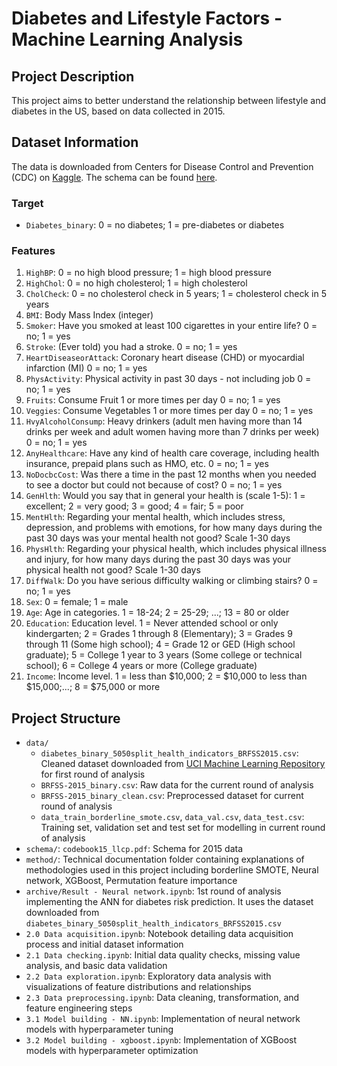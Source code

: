# Diabetes and Lifestyle Factors - Machine Learning Analysis

## Project Description
This project aims to better understand the relationship between lifestyle and diabetes in the US, based on data collected in 2015.

## Dataset Information
The data is downloaded from Centers for Disease Control and Prevention (CDC) on [Kaggle](https://www.kaggle.com/datasets/cdc/behavioral-risk-factor-surveillance-system?select=2015.csv). The schema can be found [here](https://www.cdc.gov/brfss/annual_data/2015/pdf/codebook15_llcp.pdf).
### Target
* `Diabetes_binary`: 0 = no diabetes; 1 = pre-diabetes or diabetes
### Features
1.	`HighBP`: 0 = no high blood pressure; 1 = high blood pressure
2.	`HighChol`: 0 = no high cholesterol; 1 = high cholesterol
3.	`CholCheck`: 0 = no cholesterol check in 5 years; 1 = cholesterol check in 5 years
4.	`BMI`: Body Mass Index (integer)
5.	`Smoker`: Have you smoked at least 100 cigarettes in your entire life? 0 = no; 1 = yes
6.	`Stroke`: (Ever told) you had a stroke. 0 = no; 1 = yes
7.	`HeartDiseaseorAttack`: Coronary heart disease (CHD) or myocardial infarction (MI) 0 = no; 1 = yes
8.	`PhysActivity`: Physical activity in past 30 days - not including job 0 = no; 1 = yes
9.	`Fruits`: Consume Fruit 1 or more times per day 0 = no; 1 = yes
10.	`Veggies`: Consume Vegetables 1 or more times per day 0 = no; 1 = yes
11.	`HvyAlcoholConsump`: Heavy drinkers (adult men having more than 14 drinks per week and adult women having more than 7 drinks per week) 0 = no; 1 = yes
12.	`AnyHealthcare`: Have any kind of health care coverage, including health insurance, prepaid plans such as HMO, etc. 0 = no; 1 = yes
13.	`NoDocbcCost`: Was there a time in the past 12 months when you needed to see a doctor but could not because of cost? 0 = no; 1 = yes
14.	`GenHlth`: Would you say that in general your health is (scale 1-5): 1 = excellent; 2 = very good; 3 = good; 4 = fair; 5 = poor
15.	`MentHlth`: Regarding your mental health, which includes stress, depression, and problems with emotions, for how many days during the past 30 days was your mental health not good? Scale 1-30 days
16.	`PhysHlth`: Regarding your physical health, which includes physical illness and injury, for how many days during the past 30 days was your physical health not good? Scale 1-30 days
17.	`DiffWalk`: Do you have serious difficulty walking or climbing stairs? 0 = no; 1 = yes
18.	`Sex`: 0 = female; 1 = male
19.	`Age`: Age in categories. 1 = 18-24; 2 = 25-29; ...; 13 = 80 or older
20.	`Education`: Education level. 1 = Never attended school or only kindergarten; 2 = Grades 1 through 8 (Elementary); 3 = Grades 9 through 11 (Some high school); 4 = Grade 12 or GED (High school graduate); 5 = College 1 year to 3 years (Some college or technical school); 6 = College 4 years or more (College graduate)
21.	`Income`: Income level. 1 = less than $10,000; 2 = $10,000 to less than $15,000;...; 8 = $75,000 or more

## Project Structure
* `data/` 
    * `diabetes_binary_5050split_health_indicators_BRFSS2015.csv`: Cleaned dataset downloaded from [UCI Machine Learning Repository](https://archive.ics.uci.edu/dataset/891/cdc+diabetes+health+indicators) for first round of analysis
    * `BRFSS-2015_binary.csv`: Raw data for the current round of analysis
    * `BRFSS-2015_binary_clean.csv`: Preprocessed dataset for current round of analysis
    * `data_train_borderline_smote.csv`, `data_val.csv`, `data_test.csv`: Training set, validation set and test set for modelling in current round of analysis
* `schema/`:
    `codebook15_llcp.pdf`: Schema for 2015 data
* `method/`: Technical documentation folder containing explanations of methodologies used in this project including borderline SMOTE, Neural network, XGBoost, Permutation feature importance
* `archive/Result - Neural network.ipynb`: 1st round of analysis implementing the ANN for diabetes risk prediction. It uses the dataset downloaded from `diabetes_binary_5050split_health_indicators_BRFSS2015.csv`
* `2.0 Data acquisition.ipynb`: Notebook detailing data acquisition process and initial dataset information
* `2.1 Data checking.ipynb`:  Initial data quality checks, missing value analysis, and basic data validation
* `2.2 Data exploration.ipynb`: Exploratory data analysis with visualizations of feature distributions and relationships
* `2.3 Data preprocessing.ipynb`: Data cleaning, transformation, and feature engineering steps
* `3.1 Model building - NN.ipynb`: Implementation of neural network models with hyperparameter tuning
* `3.2 Model building - xgboost.ipynb`: Implementation of XGBoost models with hyperparameter optimization


